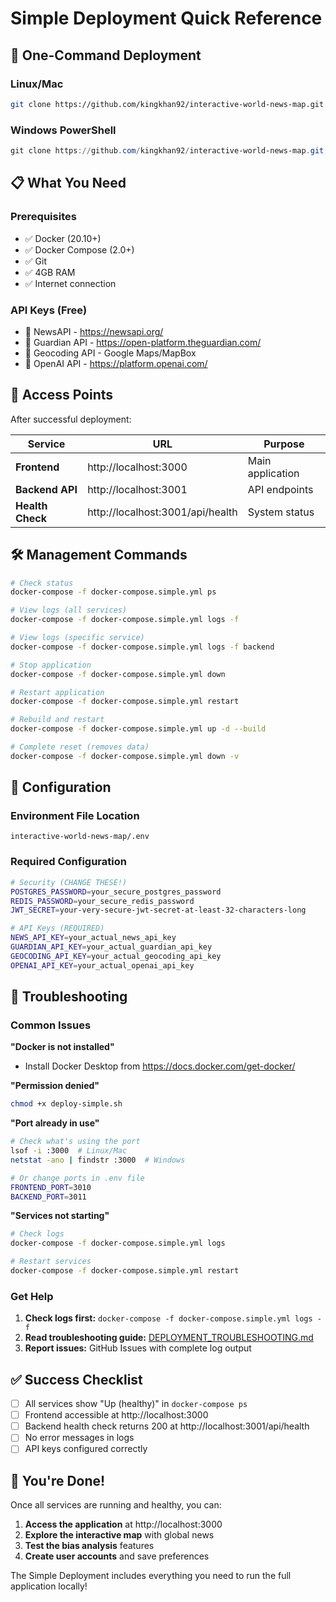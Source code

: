 # Simple Deployment Quick Reference

## 🚀 One-Command Deployment

### Linux/Mac
```bash
git clone https://github.com/kingkhan92/interactive-world-news-map.git && cd interactive-world-news-map && chmod +x deploy-simple.sh && ./deploy-simple.sh
```

### Windows PowerShell
```powershell
git clone https://github.com/kingkhan92/interactive-world-news-map.git; cd interactive-world-news-map; .\deploy-simple.ps1
```

## 📋 What You Need

### Prerequisites
- ✅ Docker (20.10+)
- ✅ Docker Compose (2.0+)
- ✅ Git
- ✅ 4GB RAM
- ✅ Internet connection

### API Keys (Free)
- 🔑 NewsAPI - https://newsapi.org/
- 🔑 Guardian API - https://open-platform.theguardian.com/
- 🔑 Geocoding API - Google Maps/MapBox
- 🔑 OpenAI API - https://platform.openai.com/

## 🎯 Access Points

After successful deployment:

| Service | URL | Purpose |
|---------|-----|---------|
| **Frontend** | http://localhost:3000 | Main application |
| **Backend API** | http://localhost:3001 | API endpoints |
| **Health Check** | http://localhost:3001/api/health | System status |

## 🛠 Management Commands

```bash
# Check status
docker-compose -f docker-compose.simple.yml ps

# View logs (all services)
docker-compose -f docker-compose.simple.yml logs -f

# View logs (specific service)
docker-compose -f docker-compose.simple.yml logs -f backend

# Stop application
docker-compose -f docker-compose.simple.yml down

# Restart application
docker-compose -f docker-compose.simple.yml restart

# Rebuild and restart
docker-compose -f docker-compose.simple.yml up -d --build

# Complete reset (removes data)
docker-compose -f docker-compose.simple.yml down -v
```

## 🔧 Configuration

### Environment File Location
```
interactive-world-news-map/.env
```

### Required Configuration
```bash
# Security (CHANGE THESE!)
POSTGRES_PASSWORD=your_secure_postgres_password
REDIS_PASSWORD=your_secure_redis_password
JWT_SECRET=your-very-secure-jwt-secret-at-least-32-characters-long

# API Keys (REQUIRED)
NEWS_API_KEY=your_actual_news_api_key
GUARDIAN_API_KEY=your_actual_guardian_api_key
GEOCODING_API_KEY=your_actual_geocoding_api_key
OPENAI_API_KEY=your_actual_openai_api_key
```

## 🚨 Troubleshooting

### Common Issues

**"Docker is not installed"**
- Install Docker Desktop from https://docs.docker.com/get-docker/

**"Permission denied"**
```bash
chmod +x deploy-simple.sh
```

**"Port already in use"**
```bash
# Check what's using the port
lsof -i :3000  # Linux/Mac
netstat -ano | findstr :3000  # Windows

# Or change ports in .env file
FRONTEND_PORT=3010
BACKEND_PORT=3011
```

**"Services not starting"**
```bash
# Check logs
docker-compose -f docker-compose.simple.yml logs

# Restart services
docker-compose -f docker-compose.simple.yml restart
```

### Get Help

1. **Check logs first:** `docker-compose -f docker-compose.simple.yml logs -f`
2. **Read troubleshooting guide:** [DEPLOYMENT_TROUBLESHOOTING.md](DEPLOYMENT_TROUBLESHOOTING.md)
3. **Report issues:** GitHub Issues with complete log output

## ✅ Success Checklist

- [ ] All services show "Up (healthy)" in `docker-compose ps`
- [ ] Frontend accessible at http://localhost:3000
- [ ] Backend health check returns 200 at http://localhost:3001/api/health
- [ ] No error messages in logs
- [ ] API keys configured correctly

## 🎉 You're Done!

Once all services are running and healthy, you can:

1. **Access the application** at http://localhost:3000
2. **Explore the interactive map** with global news
3. **Test the bias analysis** features
4. **Create user accounts** and save preferences

The Simple Deployment includes everything you need to run the full application locally!